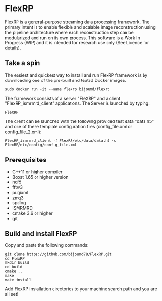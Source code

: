 # FlexRP
FlexRP is a general-purpose streaming data processing framework. The primary intent is to enable flexible and scalable image reconstruction using the pipeline architecture where each reconstruction step can be modularized and run on its own process. This software is a Work In Progress (WIP) and it is intended for research use only (See Licence for details).

## Take a spin
The easiest and quickest way to install and run FlexRP framework is by downloading one of the pre-built and tested Docker images:

    sudo docker run -it --name flexrp bijoumd/flexrp 
The framework consists of a server "FleXRP" and a client  "FlexRP_ismrmrd_client" applications. The Server is launched by typing:

    FleXRP
The client can be launched with the following provided test data "data.h5" and one of these template configuration files (config_file.xml or config_file_2.xml):

    FlexRP_ismrmrd_client -f FlexRP/etc/data/data.h5 -c FlexRP/etc/config/config_file.xml


## Prerequisites
 - C++11  or higher compiler
 - Boost 1.65 or higher version
 - hdf5
 - fftw3
 - pugixml
 - zmq3
 - spdlog
 - ISMRMRD
 - cmake 3.6 or higher
 - git
 
## Build and install FlexRP
Copy and paste the following commands:

    git clone https://github.com/bijoumd78/FlexRP.git
    cd FlexRP
    mkdir build
    cd build
    cmake ..
    make 
    make install
Add FlexRP installation directories to your machine search path and you are all set!
<!--stackedit_data:
eyJoaXN0b3J5IjpbMTc5NTU2Mzc5NywtMjA1NjUzMjQ0NywxNT
E2MTA4MzM3LC0xMzcyNDkzMjM3LDkwMTgwMjcyNF19
-->
